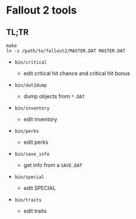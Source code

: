 # Fallout 2 tools

## TL;TR

```
make
ln -s /path/to/fallout2/MASTER.DAT MASTER.DAT
```

- `bin/critical`
  - edit critical hit chance and critical hit bonus

- `bin/dat2dump`
  - dump objects from `*.DAT`

- `bin/inventory`
  - edit inventory

- `bin/perks`
  - edit perks

- `bin/save_info`
  - get info from a `SAVE.DAT`

- `bin/special`
  - edit SPECIAL

- `bin/traits`
  - edit traits

